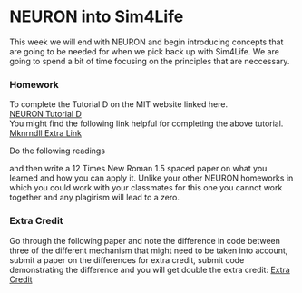# NEURON into Sim4Life
This week we will end with NEURON and begin introducing concepts that are going to be needed for when we pick back up with Sim4Life. We are going to spend a bit of time focusing on the principles that are neccessary. 

### Homework
To complete the Tutorial D on the MIT website linked here. <br>
<a href="http://web.mit.edu/neuron_v7.4/nrntuthtml/tutorial/tutD.html">NEURON Tutorial D</a><br>
You might find the following link helpful for completing the above tutorial. <br>
<a href="https://www.neuron.yale.edu/neuron/static/docs/nmodl/mswin.html">Mknrndll Extra Link</a><br>

Do the following readings



and then write a 12 Times New Roman 1.5 spaced paper on what you learned and how you can apply it. 
Unlike your other NEURON homeworks in which you could work with your classmates for this one you cannot work together and any plagirism will lead to a zero.

### Extra Credit
Go through the following paper and note the difference in code between three of the different mechanism that might need to be taken into account, submit a paper on the differences for extra credit, submit code demonstrating the difference and you will get double the extra credit:
<a href="https://www.neuron.yale.edu/neuron/static/papers/nc2000/nmodl400.pdf">Extra Credit</a><br>
